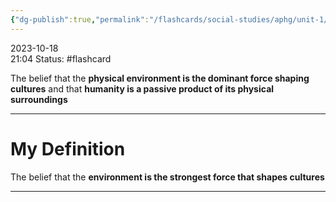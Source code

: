 ```yaml
---
{"dg-publish":true,"permalink":"/flashcards/social-studies/aphg/unit-1/environmental-determinism/","updated":"2024-04-24T10:40:23.418-05:00"}
---
```


2023-10-18  
21:04
Status: #flashcard

The belief that the **physical environment is the dominant force shaping cultures** and that **humanity is a passive product of its physical surroundings**

---
# My Definition

The belief that the **environment is the strongest force that shapes cultures**


---